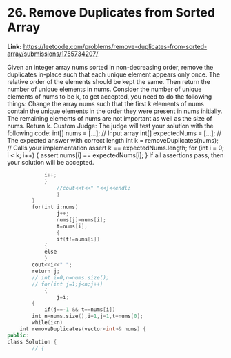 # 26. Remove Duplicates from Sorted Array

**Link:** https://leetcode.com/problems/remove-duplicates-from-sorted-array/submissions/1755734207/

Given an integer array nums sorted in non-decreasing order, remove the duplicates in-place such that each unique element appears only once. The relative order of the elements should be kept the same. Then return the number of unique elements in nums. Consider the number of unique elements of nums to be k, to get accepted, you need to do the following things: Change the array nums such that the first k elements of nums contain the unique elements in the order they were present in nums initially. The remaining elements of nums are not important as well as the size of nums. Return k. Custom Judge: The judge will test your solution with the following code: int[] nums = [...]; // Input array int[] expectedNums = [...]; // The expected answer with correct length int k = removeDuplicates(nums); // Calls your implementation assert k == expectedNums.length; for (int i = 0; i < k; i++) { assert nums[i] == expectedNums[i]; } If all assertions pass, then your solution will be accepted.

```cpp
            i++;
            }
                //cout<<t<<" "<<j<<endl;
                }
        }
        for(int i:nums)
                j++;
                nums[j]=nums[i];
                t=nums[i];
                {
                if(t!=nums[i])
            {
            else
            }
        cout<<i<<" ";
        return j;
        // int i=0,n=nums.size();
        // for(int j=1;j<n;j++)
            {
                j=i;
        {
            if(j==-1 && t==nums[i])
        int n=nums.size(),i=1,j=1,t=nums[0];
        while(i<n)
    int removeDuplicates(vector<int>& nums) {
public:
class Solution {
        // {
```
